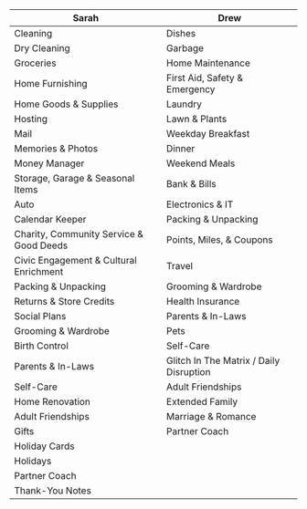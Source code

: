 | Sarah                                   | Drew                                    |
| --------------------------------------- | --------------------------------------- |
| Cleaning                                | Dishes                                  |
| Dry Cleaning                            | Garbage                                 |
| Groceries                               | Home Maintenance                        |
| Home Furnishing                         | First Aid, Safety & Emergency           |
| Home Goods & Supplies                   | Laundry                                 |
| Hosting                                 | Lawn & Plants                           |
| Mail                                    | Weekday Breakfast                       |
| Memories & Photos                       | Dinner                                  |
| Money Manager                           | Weekend Meals                           |
| Storage, Garage & Seasonal Items        | Bank & Bills                            |
| Auto                                    | Electronics & IT                        |
| Calendar Keeper                         | Packing & Unpacking                     |
| Charity, Community Service & Good Deeds | Points, Miles, & Coupons                |
| Civic Engagement & Cultural Enrichment  | Travel                                  |
| Packing & Unpacking                     | Grooming & Wardrobe                     |
| Returns & Store Credits                 | Health Insurance                        |
| Social Plans                            | Parents & In-Laws                       |
| Grooming & Wardrobe                     | Pets                                    |
| Birth Control                           | Self-Care                               |
| Parents & In-Laws                       | Glitch In The Matrix / Daily Disruption |
| Self-Care                               | Adult Friendships                       |
| Home Renovation                         | Extended Family                         |
| Adult Friendships                       | Marriage & Romance                      |
| Gifts                                   | Partner Coach                           |
| Holiday Cards                           |                                         |
| Holidays                                |                                         |
| Partner Coach                           |                                         |
| Thank-You Notes                         |                                         |
